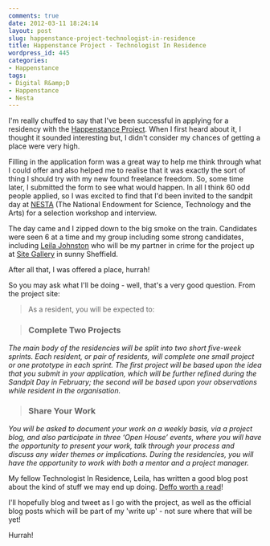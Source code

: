 ```yaml
---
comments: true
date: 2012-03-11 18:24:14
layout: post
slug: happenstance-project-technologist-in-residence
title: Happenstance Project - Technologist In Residence
wordpress_id: 445
categories:
- Happenstance
tags:
- Digital R&amp;D
- Happenstance
- Nesta
---
```


I'm really chuffed to say that I've been successful in applying for a residency with the [Happenstance Project](http://happenstanceproject.com). When I first heard about it, I thought it sounded interesting but, I didn't consider my chances of getting a place were very high.

Filling in the application form was a great way to help me think through what I could offer and also helped me to realise that it was exactly the sort of thing I should try with my new found freelance freedom. So, some time later, I submitted the form to see what would happen. In all I think 60 odd people applied, so I was excited to find that I'd been invited to the sandpit day at [NESTA](http://www.nesta.org.uk/) (The National Endowment for Science, Technology and the Arts) for a selection workshop and interview.

The day came and I zipped down to the big smoke on the train. Candidates were seen 6 at a time and my group including some strong candidates, including [Leila Johnston](http://finalbullet.com) who will be my partner in crime for the project up at [Site Gallery](http://sitegallery.org) in sunny Sheffield.

After all that, I was offered a place, hurrah!

So you may ask what I'll be doing - well, that's a very good question. From the project site:


> As a resident, you will be expected to:


> 
> ### Complete Two Projects
> 
> 
_The main body of the residencies will be split into two short five-week sprints. Each resident, or pair of residents, will complete one small project or one prototype in each sprint. The first project will be based upon the idea that you submit in your application, which will be further refined during the Sandpit Day in February; the second will be based upon your observations while resident in the organisation._


> 
> ### Share Your Work
> 
> 
_You will be asked to document your work on a weekly basis, via a project blog, and also participate in three ‘Open House’ events, where you will have the opportunity to present your work, talk through your process and discuss any wider themes or implications. During the residencies, you will have the opportunity to work with both a mentor and a project manager._



My fellow Technologist In Residence, Leila, has written a good blog post about the kind of stuff we may end up doing. [Deffo worth a read](http://finalbullet.com/2012/03/10/im-going-to-sheffield/)!

I'll hopefully blog and tweet as I go with the project, as well as the official blog posts which will be part of my 'write up' - not sure where that will be yet!

Hurrah!
